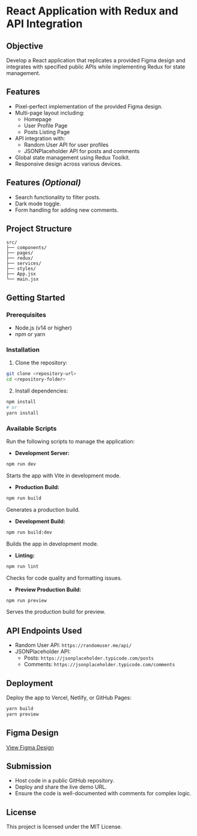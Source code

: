 # React Application with Redux and API Integration

## Objective
Develop a React application that replicates a provided Figma design and integrates with specified public APIs while implementing Redux for state management.

## Features
- Pixel-perfect implementation of the provided Figma design.
- Multi-page layout including:
  - Homepage
  - User Profile Page
  - Posts Listing Page
- API integration with:
  - Random User API for user profiles
  - JSONPlaceholder API for posts and comments
- Global state management using Redux Toolkit.
- Responsive design across various devices.

##  Features *(Optional)*
- Search functionality to filter posts.
- Dark mode toggle.
- Form handling for adding new comments.

## Project Structure
```
src/
├── components/
├── pages/
├── redux/
├── services/
├── styles/
├── App.jsx
└── main.jsx
```

## Getting Started

### Prerequisites
- Node.js (v14 or higher)
- npm or yarn

### Installation
1. Clone the repository:
```bash
git clone <repository-url>
cd <repository-folder>
```
2. Install dependencies:
```bash
npm install
# or
yarn install
```

### Available Scripts
Run the following scripts to manage the application:

- **Development Server:**
```bash
npm run dev
```
Starts the app with Vite in development mode.

- **Production Build:**
```bash
npm run build
```
Generates a production build.

- **Development Build:**
```bash
npm run build:dev
```
Builds the app in development mode.

- **Linting:**
```bash
npm run lint
```
Checks for code quality and formatting issues.

- **Preview Production Build:**
```bash
npm run preview
```
Serves the production build for preview.

## API Endpoints Used
- Random User API: `https://randomuser.me/api/`
- JSONPlaceholder API:
  - Posts: `https://jsonplaceholder.typicode.com/posts`
  - Comments: `https://jsonplaceholder.typicode.com/comments`

## Deployment
Deploy the app to Vercel, Netlify, or GitHub Pages:
```bash
yarn build
yarn preview
```

## Figma Design
[View Figma Design](https://www.figma.com/design/DX2K5Oty2V1BtdolujXLZY/App-Saas-Landing-Page-(Community)?node-id=3-235)

## Submission
- Host code in a public GitHub repository.
- Deploy and share the live demo URL.
- Ensure the code is well-documented with comments for complex logic.

## License
This project is licensed under the MIT License.


